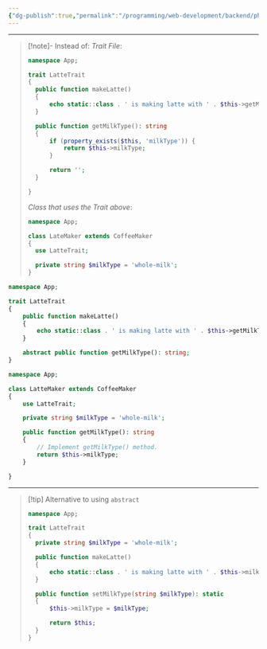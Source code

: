 ```yaml
---
{"dg-publish":true,"permalink":"/programming/web-development/backend/php/02-object-oriented-programming-oop/11-traits/09-abstract-methods-in-traits/","tags":["programming","php","webdevelopment","backend","OOP"]}
---
```



---

> [!note]- Instead of:
> _Trait File_:
>
> ```php
> namespace App;
>
> trait LatteTrait
> {
> 	public function makeLatte()
> 	{
> 		echo static::class . ' is making latte with ' . $this->getMilkType() . PHP_EOL;
> 	}
>
> 	public function getMilkType(): string
> 	{
> 		if (property_exists($this, 'milkType')) {
> 			return $this->milkType;
> 		}
>
> 		return '';
> 	}
>
> }
> ```
>
> _Class that uses the Trait above_:
>
> ```php
> namespace App;
>
> class LateMaker extends CoffeeMaker
> {
> 	use LatteTrait;
>
> 	private string $milkType = 'whole-milk';
> }
> ```

```PHP
namespace App;

trait LatteTrait
{
	public function makeLatte()
	{
		echo static::class . ' is making latte with ' . $this->getMilkType() . PHP_EOL;
	}

	abstract public function getMilkType(): string;
}
```

```php
namespace App;

class LatteMaker extends CoffeeMaker
{
	use LatteTrait;

	private string $milkType = 'whole-milk';

	public function getMilkType(): string
	{
		// Implement getMilkType() method.
		return $this->milkType;
	}

}
```

---

> [!tip] Alternative to using `abstract`
>
> ```php
> namespace App;
>
> trait LatteTrait
> {
> 	private string $milkType = 'whole-milk';
>
> 	public function makeLatte()
> 	{
> 		echo static::class . ' is making latte with ' . $this->milkType . PHP_EOL;
> 	}
>
> 	public function setMilkType(string $milkType): static
> 	{
> 		$this->milkType = $milkType;
>
> 		return $this;
> 	}
> }
> ```

